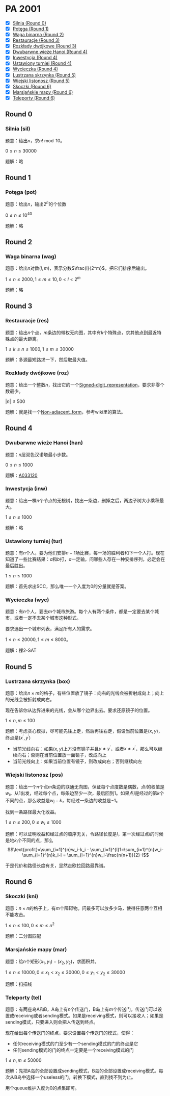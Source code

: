 # PA 2001

+ [x] [Silnia (Round 0)](https://szkopul.edu.pl/problemset/problem/_X8vz1GyYV67RyrXmXq-_NMW/site/)
+ [x] [Potęga (Round 1)](https://szkopul.edu.pl/problemset/problem/r9x5DEv27LmqaC7UVOpeJJA7/site/)
+ [x] [Waga binarna (Round 2)](https://szkopul.edu.pl/problemset/problem/MwIX7XRjTcTpC8twRso8KeF7/site/)
+ [x] [Restauracje (Round 3)](https://szkopul.edu.pl/problemset/problem/Ras_9TZlVzAyqTW07PLkKvT3/site/)
+ [x] [Rozkłady dwójkowe (Round 3)](https://szkopul.edu.pl/problemset/problem/R69NStO9YKgyM_rf0WKQ1OC_/site/)
+ [x] [Dwubarwne wieże Hanoi (Round 4)](https://szkopul.edu.pl/problemset/problem/P4-9BBEQTtqALMzHAtofCmZw/site/)
+ [x] [Inwestycja (Round 4)](https://szkopul.edu.pl/problemset/problem/m7NQiguLBqqjs9L9-DVnqYuQ/site/)
+ [x] [Ustawiony turniej (Round 4)](https://szkopul.edu.pl/problemset/problem/VeaG2qTEOxxf2JhntZNFWX8P/site/)
+ [x] [Wycieczka (Round 4)](https://szkopul.edu.pl/problemset/problem/yS5bJYPBgoRz2AUTH6a0KCh7/site/)
+ [x] [Lustrzana skrzynka (Round 5)](https://szkopul.edu.pl/problemset/problem/Mh5l2DU_rrsku9Q2r3zuurtT/site/)
+ [x] [Wiejski listonosz (Round 5)](https://szkopul.edu.pl/problemset/problem/tOOBMY-fiAeH-Qvto0A1tSc3/site/)
+ [x] [Skoczki (Round 6)](https://szkopul.edu.pl/problemset/problem/JSkdJQdv3zPHaOLWrUCXjj8A/site/)
+ [x] [Marsjańskie mapy (Round 6)](https://szkopul.edu.pl/problemset/problem/rS8ai41RtdOlRAbn3JsabLJp/site/)
+ [x] [Teleporty (Round 6)](https://szkopul.edu.pl/problemset/problem/fFrJWg8y7ATKUp5_v31NXIUj/site/)

## Round 0

### Silnia (sil)

题意：给出$n$，求$n! \bmod 10$。

$0 \le n \le 30000$

题解：略

## Round 1

### Potęga (pot)

题意：给出$n$，输出$2^n$的个位数

$0 \le n \le 10^{40}$

题解：略

## Round 2

### Waga binarna (wag)

题意：给出$n$对数$(l,m)$，表示分数$\frac{l}{2^m}$，把它们排序后输出。

$1 \le n \le 2000, 1 \le m \le 10, 0 < l < 2^m$

题解：略

## Round 3

### Restauracje (res)

题意：给出$n$个点，$m$条边的带权无向图，其中有$k$个特殊点，求其他点到最近特殊点的最大距离。

$1 \le k \le n \le 1000, 1 \le m \le 30000$

题解：多源最短路求一下，然后取最大值。

### Rozkłady dwójkowe (roz)

题意：给出一个整数$n$，找出它的一个[Signed-digit_representation](https://en.wikipedia.org/wiki/Signed-digit_representation)，要求非零个数最少。

$|n| \le 500$

题解：就是找一个[Non-adjacent_form](https://en.wikipedia.org/wiki/Non-adjacent_form)，参考wiki里的算法。

## Round 4

### Dwubarwne wieże Hanoi (han)

题意：$n$层双色汉诺塔最小步数。

$0 \le n \le 1000$

题解：[A033120](http://oeis.org/A033120)

### Inwestycja (inw)

题意：给出一棵$n$个节点的无根树，找出一条边，删掉之后，两边子树大小乘积最大。

$1 \le n \le 1000$

题解：略

### Ustawiony turniej (tur)

题意：有$n$个人，要为他们安排$n-1$场比赛，每一场的胜利者和下一个人打。现在知道了一些比赛结果：$a$和$b$打，$a$一定输，问哪些人存在一种安排序列，必定会在最后胜出。

$1 \le n \le 1000$

题解：首先求出SCC，那么唯一一个入度为$0$的分量就是答案。

### Wycieczka (wyc)

题意：有$n$个人，要去$m$个城市旅游。每个人有两个条件，都是一定要去某个城市，或者一定不去某个城市这种形式。

要求选出一个城市列表，满足所有人的需求。

$1 \le n \le 20000, 1 \le m \le 8000$。

题解：裸2-SAT

## Round 5

### Lustrzana skrzynka (box)

题意：给出$n \times m$的格子，有些位置放了镜子：向右的光线会被折射成向上；向上的光线会被折射成向右。

现在告诉你从边界进来的光线，会从哪个边界出去。要求还原镜子的位置。

$1 \le n, m \le 100$

题解：考虑贪心模拟，尽可能先往上走，然后再往右走，假设当前位置是$(x,y)$，终点是$(x^\prime,y^\prime)$

+ 当前光线向右：如果$(x,y)$上方没有镜子并且$y \ne y^\prime$，或者$x \ne x^\prime$，那么可以继续向右；否则在当前位置放一面镜子，改成向上
+ 当前光线向上：如果当前位置有镜子，则改成向右；否则继续向左

### Wiejski listonosz (pos)

题意：给出一个$n$个点$m$条边的联通无向图，保证每个点度数是偶数，点$i$的权值是$w_i$。从$1$出发，经过每个点，每条边至少一次，最后回到$1$。如果点$i$是经过的第$k$个不同的点，那么收益是$w_i-k$，每经过一条边的收益是$-1$。

找到一条路径最大化收益。

$1 \le n \le 200, 0 \le w_i \le 1000$

题解：可以证明收益和经过点的顺序无关，令路径长度是$l$，第一次经过点$i$的时候是地$k_i$个不同的点，那么
$$\text{profit}=\sum_{i=1}^{n}w_i-k_i - \sum_{i=1}^{l}1=\sum_{i=1}^{n}w_i-\sum_{i=1}^{n}k_i-l = \sum_{i=1}^{n}w_i-\frac{n(n+1)}{2}-l$$

于是代价和路径长度有关，显然走欧拉回路最靠谱。

## Round 6

### Skoczki (kni)

题意：$n \times n$的格子上，有$m$个障碍物。问最多可以放多少马，使得任意两个互相不能攻击。

$1 \le n \le 100, 0 \le m \le n^2$

题解：二分图匹配

### Marsjańskie mapy (mar)

题意：给$n$个矩形$(x_1,y_1)-(x_2,y_2)$，求面积并。

$1 \le n \le 10000, 0 \le x_1 < x_2 \le 30000, 0 \le y_1 < y_2 \le 30000$

题解：扫描线

### Teleporty (tel)

题意：有两座岛A和B，A岛上有$n$个传送门，B岛上有$m$个传送门。传送门可以设置成receiving或者sending模式。如果是receiving模式，则可以接收人；如果是sending模式，只要进入则会把人传送到终点。

现在给出每个传送门的终点，要求设置每个传送门的模式，使得：

+ 任何receiving模式的门至少有一个sending模式的门的终点是它
+ 任何sending模式的门的终点一定要是一个receiving模式的门

$1 \le n, m \le 50000$

题解：先把A岛的全部设置成sending模式，B岛的全部设置成receiving模式。每次从B岛中选择一个useless的门，转换下模式，直到找不到为止。

用个queue维护入度为$0$的点集即可。
